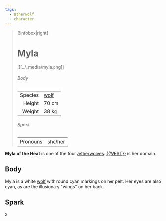 ```yaml
---
tags:
  - ætherwolf
  - character
---
```

> [!infobox|right]
> # Myla
> ![[../_media/myla.png]]
> ###### Body
> |  |  |
> | ---: | ---- |
> | Species | [wolf](<../Æther/Body.md#Wolf>) |
> | Height | 70 cm |
> | Weight | 38 kg |
> ###### Spark
> |  |  |
> | ---: | ---- |
> | Pronouns | she/her |

**Myla of the Heat** is one of the four [ætherwolves](<../Æther/Ætherwolf.md>). [{{WEST}}](<../Locations/{{WEST}}.md>) is her domain.

## Body
Myla is a white [wolf](<../Æther/Body.md#Wolf>) with round cyan markings on her pelt. Her eyes are also cyan, as are the illusionary "wings" on her back.

## Spark
x